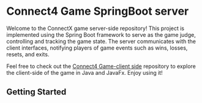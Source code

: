 # Connect4 Game SpringBoot server

Welcome to the ConnectX game server-side repository! This project is implemented using the Spring Boot framework to serve as the game judge, controlling and tracking the game state. The server communicates with the client interfaces, notifying players of game events such as wins, losses, resets, and exits.

Feel free to check out the [Connect4 Game-client side](https://github.com/Abdelkader-gnichi/Connect4-Client-Java-JavaFx) repository to explore the client-side of the game in Java and JavaFx. Enjoy using it!

## Getting Started


